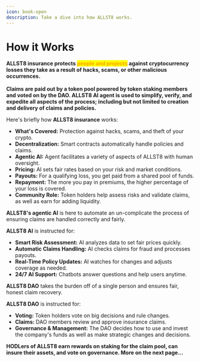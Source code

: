 ```yaml
---
icon: book-open
description: Take a dive into how ALLST8 works.
---
```


# How it Works

**ALLST8 insurance protects&#x20;**<mark style="color:orange;">**people and projects**</mark>**&#x20;against cryptocurrency losses they take as a result of hacks, scams, or other malicious occurrences.** \
\
**Claims are paid out by a token pool powered by token staking members and voted on by the DAO. ALLST8 AI agent is used to simplify, verify, and expedite all aspects of the process; including but not limited to creation and delivery of claims and policies.**

Here's briefly how **ALLST8 insurance** works:

* **What's Covered:** Protection against hacks, scams, and theft of your crypto.
* **Decentralization:** Smart contracts automatically handle policies and claims.
* **Agentic AI:** Agent facilitates a variety of aspects of ALLST8 with human oversight.
* **Pricing:** AI sets fair rates based on your risk and market conditions.
* **Payouts:** For a qualifying loss, you get paid from a shared pool of funds.
* **Repayment:** The more you pay in premiums, the higher percentage of your loss is covered.
* **Community Role:** Token holders help assess risks and validate claims, as well as earn for adding liquidity.

**ALLST8's agentic AI** is here to automate an un-complicate the process of ensuring claims are handled correctly and fairly.

**ALLST8 AI** is instructed for:

* **Smart Risk Assessment:** AI analyzes data to set fair prices quickly.
* **Automatic Claims Handling:** AI checks claims for fraud and processes payouts.
* **Real-Time Policy Updates:** AI watches for changes and adjusts coverage as needed.
* **24/7 AI Support:** Chatbots answer questions and help users anytime.

**ALLST8 DAO** takes the burden off of a single person and ensures fair, honest claim recovery.

**ALLST8 DAO** is instructed for:

* **Voting:** Token holders vote on big decisions and rule changes.
* **Claims:** DAO members review and approve insurance claims.
* **Governance & Management:** The DAO decides how to use and invest the company's funds as well as make strategic changes and decisions.

**HODLers of ALLST8 earn rewards on staking for the claim pool, can insure their assets, and vote on governance. More on the next page...**
